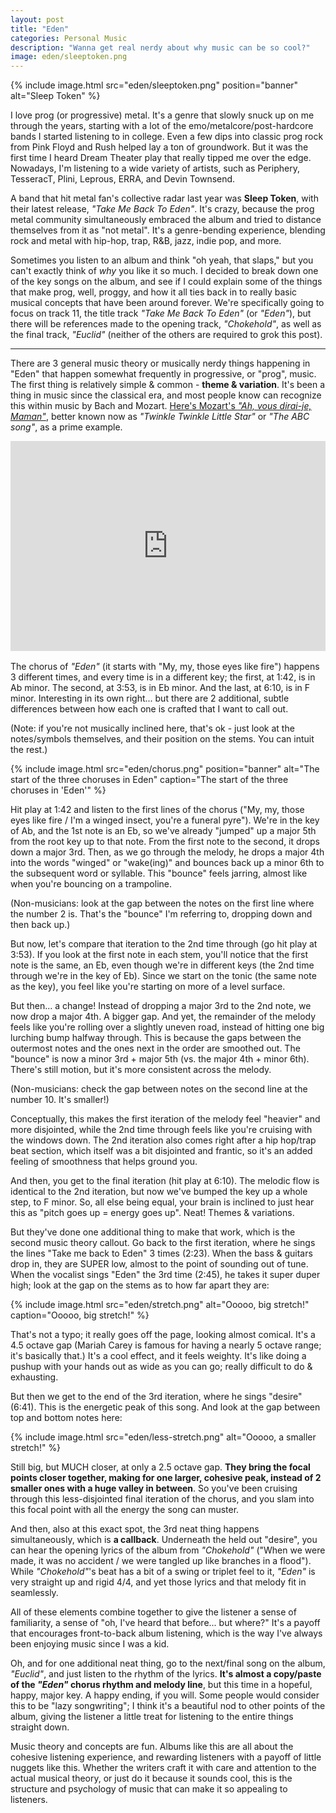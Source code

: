 ```yaml
---
layout: post
title: "Eden"
categories: Personal Music
description: "Wanna get real nerdy about why music can be so cool?"
image: eden/sleeptoken.png
---
```


{% include image.html
  src="eden/sleeptoken.png"
  position="banner"
  alt="Sleep Token"
%}

I love prog (or progressive) metal. It's a genre that slowly snuck up on me through the years, starting with a lot of the emo/metalcore/post-hardcore bands I started listening to in college. Even a few dips into classic prog rock from Pink Floyd and Rush helped lay a ton of groundwork. But it was the first time I heard Dream Theater play that really tipped me over the edge. Nowadays, I'm listening to a wide variety of artists, such as Periphery, TesseracT, Plini, Leprous, ERRA, and Devin Townsend.

A band that hit metal fan's collective radar last year was **Sleep Token**, with their latest release, *"Take Me Back To Eden"*. It's crazy, because the prog metal community simultaneously embraced the album and tried to distance themselves from it as "not metal". It's a genre-bending experience, blending rock and metal with hip-hop, trap, R&B, jazz, indie pop, and more.

Sometimes you listen to an album and think "oh yeah, that slaps," but you can't exactly think of *why* you like it so much. I decided to break down one of the key songs on the album, and see if I could explain some of the things that make prog, well, proggy, and how it all ties back in to really basic musical concepts that have been around forever. We're specifically going to focus on track 11, the title track *"Take Me Back To Eden"* (or *"Eden"*), but there will be references made to the opening track, *"Chokehold"*, as well as the final track, *"Euclid"* (neither of the others are required to grok this post).

---

There are 3 general music theory or musically nerdy things happening in "Eden" that happen somewhat frequently in progressive, or "prog", music. The first thing is relatively simple & common - **theme & variation**. It's been a thing in music since the classical era, and most people know can recognize this within music by Bach and Mozart. [Here's Mozart's *"Ah, vous dirai-je, Maman"*](https://www.youtube.com/watch?v=DDMvvelPXj0), better known now as *"Twinkle Twinkle Little Star"* or *"The ABC song"*, as a prime example.

<div style="max-width:100%; margin-bottom: 1rem;"><div style="position:relative;padding-bottom:calc(56.25% + 52px);height: 0;"><iframe style="position:absolute;top:0;left:0;" width="100%" height="100%" src="https://odesli.co/embed/?url=https%3A%2F%2Fsong.link%2Fi%2F1669570010&theme=light" frameborder="0" allowfullscreen sandbox="allow-same-origin allow-scripts allow-presentation allow-popups allow-popups-to-escape-sandbox" allow="clipboard-read; clipboard-write"></iframe></div></div>

The chorus of *"Eden"* (it starts with "My, my, those eyes like fire") happens 3 different times, and every time is in a different key; the first, at 1:42, is in Ab minor. The second, at 3:53, is in Eb minor. And the last, at 6:10, is in F minor. Interesting in its own right... but there are 2 additional, subtle differences between how each one is crafted that I want to call out.

(Note: if you're not musically inclined here, that's ok - just look at the notes/symbols themselves, and their position on the stems. You can intuit the rest.)

{% include image.html
  src="eden/chorus.png"
  position="banner"
  alt="The start of the three choruses in Eden"
  caption="The start of the three choruses in 'Eden'"
%}

Hit play at 1:42 and listen to the first lines of the chorus ("My, my, those eyes like fire / I'm a winged insect, you're a funeral pyre"). We're in the key of Ab, and the 1st note is an Eb, so we've already "jumped" up a major 5th from the root key up to that note. From the first note to the second, it drops down a major 3rd. Then, as we go through the melody, he drops a major 4th into the words "winged" or "wake(ing)" and bounces back up a minor 6th to the subsequent word or syllable. This "bounce" feels jarring, almost like when you're bouncing on a trampoline.

(Non-musicians: look at the gap between the notes on the first line where the number 2 is. That's the "bounce" I'm referring to, dropping down and then back up.)

But now, let's compare that iteration to the 2nd time through (go hit play at 3:53). If you look at the first note in each stem, you'll notice that the first note is the same, an Eb, even though we're in different keys (the 2nd time through we're in the key of Eb). Since we start on the tonic (the same note as the key), you feel like you're starting on more of a level surface.

But then... a change! Instead of dropping a major 3rd to the 2nd note, we now drop a major 4th. A bigger gap. And yet, the remainder of the melody feels like you're rolling over a slightly uneven road, instead of hitting one big lurching bump halfway through. This is because the gaps between the outermost notes and the ones next in the order are smoothed out. The "bounce" is now a minor 3rd + major 5th (vs. the major 4th + minor 6th). There's still motion, but it's more consistent across the melody.

(Non-musicians: check the gap between notes on the second line at the number 10. It's smaller!)

Conceptually, this makes the first iteration of the melody feel "heavier" and more disjointed, while the 2nd time through feels like you're cruising with the windows down. The 2nd iteration also comes right after a hip hop/trap beat section, which itself was a bit disjointed and frantic, so it's an added feeling of smoothness that helps ground you.

And then, you get to the final iteration (hit play at 6:10). The melodic flow is identical to the 2nd iteration, but now we've bumped the key up a whole step, to F minor. So, all else being equal, your brain is inclined to just hear this as "pitch goes up = energy goes up". Neat! Themes & variations.

But they've done one additional thing to make that work, which is the second music theory callout. Go back to the first iteration, where he sings the lines "Take me back to Eden" 3 times (2:23). When the bass & guitars drop in, they are SUPER low, almost to the point of sounding out of tune. When the vocalist sings "Eden" the 3rd time (2:45), he takes it super duper high; look at the gap on the stems as to how far apart they are:

{% include image.html
  src="eden/stretch.png"
  alt="Ooooo, big stretch!"
  caption="Ooooo, big stretch!"
%}

That's not a typo; it really goes off the page, looking almost comical. It's a 4.5 octave gap (Mariah Carey is famous for having a nearly 5 octave range; it's basically that.) It's a cool effect, and it feels weighty. It's like doing a pushup with your hands out as wide as you can go; really difficult to do & exhausting.

But then we get to the end of the 3rd iteration, where he sings "desire" (6:41). This is the energetic peak of this song. And look at the gap between top and bottom notes here:

{% include image.html
  src="eden/less-stretch.png"
  alt="Ooooo, a smaller stretch!"
%}

Still big, but MUCH closer, at only a 2.5 octave gap. **They bring the focal points closer together, making for one larger, cohesive peak, instead of 2 smaller ones with a huge valley in between**. So you've been cruising through this less-disjointed final iteration of the chorus, and you slam into this focal point with all the energy the song can muster.

And then, also at this exact spot, the 3rd neat thing happens simultaneously, which is **a callback**. Underneath the held out "desire", you can hear the opening lyrics of the album from *"Chokehold"* ("When we were made, it was no accident / we were tangled up like branches in a flood"). While *"Chokehold"*'s beat has a bit of a swing or triplet feel to it, *"Eden"* is very straight up and rigid 4/4, and yet those lyrics and that melody fit in seamlessly.

All of these elements combine together to give the listener a sense of familiarity, a sense of "oh, I've heard that before... but where?" It's a payoff that encourages front-to-back album listening, which is the way I've always been enjoying music since I was a kid.

Oh, and for one additional neat thing, go to the next/final song on the album, *"Euclid"*, and just listen to the rhythm of the lyrics. **It's almost a copy/paste of the *"Eden"* chorus rhythm and melody line**, but this time in a hopeful, happy, major key. A happy ending, if you will. Some people would consider this to be "lazy songwriting"; I think it's a beautiful nod to other points of the album, giving the listener a little treat for listening to the entire things straight down.

Music theory and concepts are fun. Albums like this are all about the cohesive listening experience, and rewarding listeners with a payoff of little nuggets like this. Whether the writers craft it with care and attention to the actual musical theory, or just do it because it sounds cool, this is the structure and psychology of music that can make it so appealing to listeners.